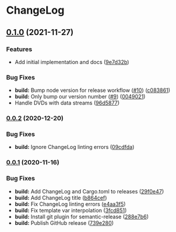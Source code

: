 # ChangeLog

## [0.1.0](https://github.com/mattburgess/webmencoder/compare/v0.0.0...v0.1.0) (2021-11-27)


### Features

* Add initial implementation and docs ([9e7d32b](https://github.com/mattburgess/webmencoder/commit/9e7d32b66c5de4422808870d012d94abc2e0636c))


### Bug Fixes

* **build:** Bump node version for release workflow ([#10](https://github.com/mattburgess/webmencoder/issues/10)) ([c083861](https://github.com/mattburgess/webmencoder/commit/c083861853c438910d377e0ce4cde9a8aa0e9862))
* **build:** Only bump our version number ([#9](https://github.com/mattburgess/webmencoder/issues/9)) ([0049021](https://github.com/mattburgess/webmencoder/commit/00490218c116029a4007c0760f74e5b601e35827))
* Handle DVDs with data streams ([96d5877](https://github.com/mattburgess/webmencoder/commit/96d5877934d252251e8eb0edb6a1abd732e34e9e))

### [0.0.2](https://github.com/mattburgess/webmencoder/compare/v0.0.1...v0.0.2) (2020-12-20)


### Bug Fixes

* **build:** Ignore ChangeLog linting errors ([09cdfda](https://github.com/mattburgess/webmencoder/commit/09cdfdadd00b304c71fda945a894ac8dd235fb35))

### [0.0.1](https://github.com/mattburgess/webmencoder/compare/v0.0.0...v0.0.1) (2020-11-16)


### Bug Fixes

* **build:** Add ChangeLog and Cargo.toml to releases ([29f0e47](https://github.com/mattburgess/webmencoder/commit/29f0e47ab3f131941b0598e788fca84e0c125071))
* **build:** Add ChangeLog title ([b864cef](https://github.com/mattburgess/webmencoder/commit/b864cefb6e071faad4a76bcd34938d274bc6dfd4))
* **build:** Fix ChangeLog linting errors ([e4aa3f5](https://github.com/mattburgess/webmencoder/commit/e4aa3f5b20163b29c82d077b17414ca3b0ee0a39))
* **build:** Fix template var interpolation ([3fcd851](https://github.com/mattburgess/webmencoder/commit/3fcd851197cad73cc72275e41095f20e99f6b534))
* **build:** Install git plugin for semantic-release ([288e7b6](https://github.com/mattburgess/webmencoder/commit/288e7b6b3bd20520a7c11f8777fea4d7f6b3c3e2))
* **build:** Publish GitHub release ([739e280](https://github.com/mattburgess/webmencoder/commit/739e280fa5a573ea9e0f4bd02cc736c462a7e13c))
